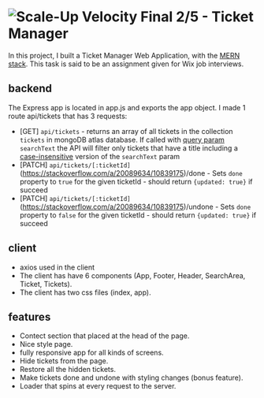 # ![Scale-Up Velocity](./readme-files/logo-main.png) Final 2/5 - Ticket Manager

In this project, I built a Ticket Manager Web Application, with the [MERN stack](https://www.educative.io/edpresso/what-is-mern-stack).
This task is said to be an assignment given for Wix job interviews.


## backend
The Express app is located in app.js and exports the app object.
I made 1 route api/tickets that has 3 requests:
- [GET] `api/tickets` - returns an array of all tickets in the collection `tickets` in mongoDB atlas database. If called with [query param](https://en.wikipedia.org/wiki/Query_string) `searchText` the API will filter only tickets that have a title including a [case-insensitive](https://en.wikipedia.org/wiki/Case_sensitivity) version of the `searchText` param
- [PATCH] `api/tickets/[:ticketId]`(https://stackoverflow.com/a/20089634/10839175)/done - Sets `done` property to `true` for the given ticketId - should return `{updated: true}` if succeed
- [PATCH] `api/tickets/[:ticketId]`(https://stackoverflow.com/a/20089634/10839175)/undone - Sets `done` property to `false` for the given ticketId - should return `{updated: true}` if succeed

## client
- axios used in the client
- The client has have 6 components (App, Footer, Header, SearchArea, Ticket, Tickets).
- The client has two css files (index, app).

## features
- Contect section that placed at the head of the page.
- Nice style page.
- fully responsive app for all kinds of screens.
- Hide tickets from the page.
- Restore all the hidden tickets.
- Make tickets done and undone with styling changes (bonus feature).
- Loader that spins at every request to the server.
